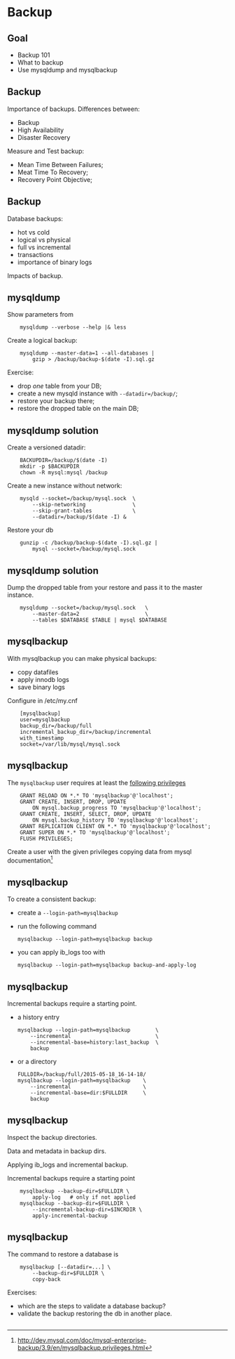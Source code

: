 # Backup
## Goal

  - Backup 101
  - What to backup
  - Use mysqldump and mysqlbackup
  
## Backup 
Importance of backups. Differences between:
  - Backup 
  - High Availability 
  - Disaster Recovery

Measure and Test backup: 
  - Mean Time Between Failures;
  - Meat Time To Recovery;
  - Recovery Point Objective;
  
  
## Backup
Database backups:
 
 - hot vs cold 
 - logical vs physical
 - full vs incremental
 - transactions
 - importance of binary logs
 
Impacts of backup.



## mysqldump
Show parameters from

        mysqldump --verbose --help |& less

Create a logical backup:

        mysqldump --master-data=1 --all-databases |
            gzip > /backup/backup-$(date -I).sql.gz
            
Exercise: 
  - drop *one* table from your DB;
  - create a new mysqld instance with  `--datadir=/backup/`;
  - restore your backup there;
  - restore the dropped table on the main DB;


## mysqldump solution
Create a versioned datadir:
        
        BACKUPDIR=/backup/$(date -I)
        mkdir -p $BACKUPDIR
        chown -R mysql:mysql /backup
        
Create a new instance without network:
         
        mysqld --socket=/backup/mysql.sock  \
            --skip-networking               \ 
            --skip-grant-tables             \
            --datadir=/backup/$(date -I) &

Restore your db

        gunzip -c /backup/backup-$(date -I).sql.gz | 
            mysql --socket=/backup/mysql.sock 
        

## mysqldump solution

Dump the dropped table from your restore and
pass it to the master instance.

        mysqldump --socket=/backup/mysql.sock   \
            --master-data=2                     \
            --tables $DATABASE $TABLE | mysql $DATABASE


## mysqlbackup
With mysqlbackup you can make physical backups:

  - copy datafiles
  - apply innodb logs
  - save binary logs
  
Configure in /etc/my.cnf

        [mysqlbackup]
        user=mysqlbackup
        backup_dir=/backup/full
        incremental_backup_dir=/backup/incremental
        with_timestamp
        socket=/var/lib/mysql/mysql.sock

## mysqlbackup
The `mysqlbackup` user requires at least the 
[following privileges](http://dev.mysql.com/doc/mysql-enterprise-backup/3.9/en/mysqlbackup.privileges.html)

        GRANT RELOAD ON *.* TO 'mysqlbackup'@'localhost';
        GRANT CREATE, INSERT, DROP, UPDATE 
            ON mysql.backup_progress TO 'mysqlbackup'@'localhost';
        GRANT CREATE, INSERT, SELECT, DROP, UPDATE 
            ON mysql.backup_history TO 'mysqlbackup'@'localhost';
        GRANT REPLICATION CLIENT ON *.* TO 'mysqlbackup'@'localhost';
        GRANT SUPER ON *.* TO 'mysqlbackup'@'localhost';
        FLUSH PRIVILEGES; 

Create a user with the given privileges copying data from mysql documentation[^mysqlbackup]

[^mysqlbackup]: http://dev.mysql.com/doc/mysql-enterprise-backup/3.9/en/mysqlbackup.privileges.html 


## mysqlbackup
To create a consistent backup:
 
  - create a ```--login-path=mysqlbackup``` 
  - run the following command
  
        mysqlbackup --login-path=mysqlbackup backup
        
  - you can apply ib_logs too with     
    
        mysqlbackup --login-path=mysqlbackup backup-and-apply-log


## mysqlbackup
Incremental backups require a starting point.

  - a history entry

        mysqlbackup --login-path=mysqlbackup        \
            --incremental                           \
            --incremental-base=history:last_backup  \
            backup
            
  - or a directory
  
        FULLDIR=/backup/full/2015-05-18_16-14-18/
        mysqlbackup --login-path=mysqlbackup    \
            --incremental                       \  
            --incremental-base=dir:$FULLDIR     \
            backup            


## mysqlbackup
Inspect the backup directories.

Data and metadata in backup dirs.

Applying ib_logs and incremental backup.

Incremental backups require a starting point

        mysqlbackup --backup-dir=$FULLDIR \
            apply-log   # only if not applied
        mysqlbackup --backup-dir=$FULLDIR \
            --incremental-backup-dir=$INCRDIR \
            apply-incremental-backup


## mysqlbackup
The command to restore a database is

        mysqlbackup [--datadir=...] \
            --backup-dir=$FULLDIR \
            copy-back

Exercises: 

 - which are the steps to validate a database backup?
 - validate the backup restoring the db in another place.
 
 
## 